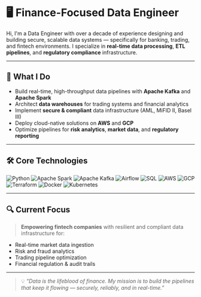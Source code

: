# 🖥️ Finance-Focused Data Engineer

Hi, I'm a Data Engineer with over a decade of experience designing and building secure, scalable data systems — specifically for banking, trading, and fintech environments. I specialize in **real-time data processing**, **ETL pipelines**, and **regulatory compliance** infrastructure.

---

## 💼 What I Do

- Build real-time, high-throughput data pipelines with **Apache Kafka** and **Apache Spark**
- Architect **data warehouses** for trading systems and financial analytics
- Implement **secure & compliant** data infrastructure (AML, MiFID II, Basel III)
- Deploy cloud-native solutions on **AWS** and **GCP**
- Optimize pipelines for **risk analytics**, **market data**, and **regulatory reporting**

---

## 🛠️ Core Technologies

![Python](https://img.shields.io/badge/-Python-3776AB?logo=python&logoColor=white)
![Apache Spark](https://img.shields.io/badge/-Apache%20Spark-E25A1C?logo=apachespark&logoColor=white)
![Apache Kafka](https://img.shields.io/badge/-Apache%20Kafka-231F20?logo=apachekafka&logoColor=white)
![Airflow](https://img.shields.io/badge/-Apache%20Airflow-017CEE?logo=apacheairflow&logoColor=white)
![SQL](https://img.shields.io/badge/-SQL-4479A1?logo=mysql&logoColor=white)
![AWS](https://img.shields.io/badge/-AWS-232F3E?logo=amazonaws&logoColor=white)
![GCP](https://img.shields.io/badge/-GCP-4285F4?logo=googlecloud&logoColor=white)
![Terraform](https://img.shields.io/badge/-Terraform-623CE4?logo=terraform&logoColor=white)
![Docker](https://img.shields.io/badge/-Docker-2496ED?logo=docker&logoColor=white)
![Kubernetes](https://img.shields.io/badge/-Kubernetes-326CE5?logo=kubernetes&logoColor=white)

---

## 🔍 Current Focus

> **Empowering fintech companies** with resilient and compliant data infrastructure for:
- Real-time market data ingestion
- Risk and fraud analytics
- Trading pipeline optimization
- Financial regulation & audit trails

---
> 💡 _“Data is the lifeblood of finance. My mission is to build the pipelines that keep it flowing — securely, reliably, and in real-time.”_

